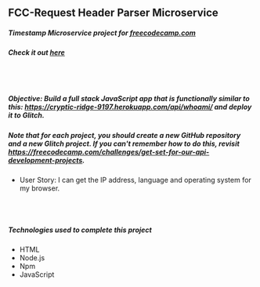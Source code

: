 ## FCC-Request Header Parser Microservice
##### Timestamp Microservice project for [freecodecamp.com](https://www.freecodecamp.com/challenges/request-header-parser-microservice)
##### Check it out [here](https://mot01.github.io/FCC-Header-Parser/)

<br/>
<br/>

##### Objective: Build a full stack JavaScript app that is functionally similar to this: https://cryptic-ridge-9197.herokuapp.com/api/whoami/ and deploy it to Glitch.
##### Note that for each project, you should create a new GitHub repository and a new Glitch project. If you can't remember how to do this, revisit https://freecodecamp.com/challenges/get-set-for-our-api-development-projects.
- User Story: I can get the IP address, language and operating system for my browser.

<br/>
<br/>

##### Technologies used to complete this project
- HTML
- Node.js
- Npm
- JavaScript